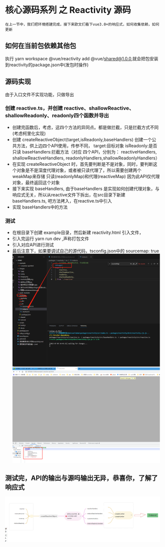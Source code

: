 # 核心源码系列 之 Reactivity 源码
`在上一节中，我们把环境搭建完成，接下来欧文们看下vue3.0+的响应式，如何收集依赖，如何更新`

## 如何在当前包依赖其他包
   执行 yarn workspace @vue/reactivity add @vue/shared@1.0.0,就会把包安装到reactivity的package.json中(发包时操作)


## 源码实现
 由于入口文件不实现功能，只做导出
### 创建 reactive.ts，并创建 reactive、shallowReactive、shallowReadonly、readonly四个函数并导出
- 创建完函数后，考虑，这四个方法的异同点。都是做拦截，只是拦截方式不同(考虑柯里化实现)
- 创建 createReactiveObject(target,isReadonly,baseHandlers) 创建一个公共方法，供上边四个API使用，传参不同， target:目标对象 isReadonly:是否只读  baseHandlers:拦截方法（对应
  四个API，分别为： reactiveHandlers, shallowReactiveHandlers, readonlyHandlers,shallowReadonlyHandlers）
- 在实现 createReactiveObject 时，首先要判断是不是对象，同时，要判断这个对象是不是深度代理对象，或者被只读代理了，所以需要创建两个 weakMap来存储 只读(readonlyMap)和代理(reactiveMap)  因为此API仅代理对象，最终返回这个对象
- 接下来实现 baseHandlers, 由于baseHandlers 是实现如何创建代理对象，与响应式无关，所以从reactive文件下拆出，在src目录下新建 baseHandlers.ts, 吧方法拷入，在reactive.ts中引入
- 实现 baseHandlers中的方法

### 测试
- 在根目录下创建 example目录，然后新建 reactivity.html 引入文件，
- 引入完运行 yarn run dev ,声称打包文件
- 引入对应API进行测试
- 最后注意下，如果要调试自己的源代码，tsconfig.json中的 sourcemap: true
![debugger测试我们代码](./images/%E6%B5%8B%E8%AF%95Api01.jpg)
![浏览器测试断点](./images/%E6%B5%8F%E8%A7%88%E5%99%A8%E8%BE%93%E5%87%BA%E6%96%AD%E7%82%B9.jpg)

## 测试完，API的输出与源吗输出无异，恭喜你，了解了响应式

![响应式实现概览](./images/reactivity%E6%80%9D%E8%B7%AF.png)


